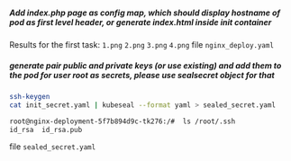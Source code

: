 
##### Add index.php page as config map, which should display hostname of pod as first level header, or generate index.html inside init container

Results for the first task: `1.png` `2.png` `3.png` `4.png`
file `nginx_deploy.yaml`

##### generate pair public and private keys (or use existing) and add them to the pod for user root as secrets, please use sealsecret object for that
```bash
ssh-keygen
cat init_secret.yaml | kubeseal --format yaml > sealed_secret.yaml
```

```bash
root@nginx-deployment-5f7b894d9c-tk276:/#  ls /root/.ssh
id_rsa	id_rsa.pub
```
file `sealed_secret.yaml`